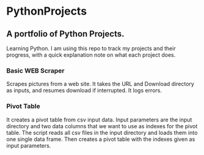 # PythonProjects
## A portfolio of Python Projects.

Learning Python. I am using this repo to track my projects and their progress, with a quick explanation note on what each project does.

### Basic WEB Scraper

Scrapes pictures from a web site. It takes the URL and Download directory as inputs, and resumes download if interrupted. It logs errors.

### Pivot Table

It creates a pivot table from csv input data. Input parameters are the input directory and two data columns that we want to use as indexes for the pivot table. The script reads all csv files in the input directory and loads them into one single data frame. Then creates a pivot table with the indexes given as input parameters.
